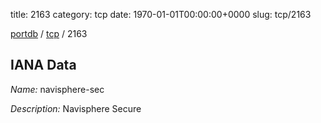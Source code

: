 title: 2163
category: tcp
date: 1970-01-01T00:00:00+0000
slug: tcp/2163

[portdb](/) / [tcp](/category/tcp.html) / 2163


## IANA Data

_Name:_ navisphere-sec

_Description:_ Navisphere Secure

